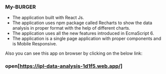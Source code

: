 ### My-BURGER 
 - The application built with React Js.
 - The application uses npm package called Recharts to show the data analysis in proper format with the help of different charts.
 - The application uses all the new features introduced in EcmaScript 6.
 - The application is a single page application with proper components and is Mobile Responsive.

Also you can see this app on browser by clicking on the below link:<br />
### open[https://ipl-data-analysis-1d1f5.web.app/]


